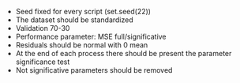 - Seed fixed for every script (set.seed(22))
- The dataset should be standardized
- Validation 70-30
- Performance parameter: MSE full/significative
- Residuals should be normal with 0 mean
- At the end of each process there should be present the parameter significance test
- Not significative parameters should be removed


